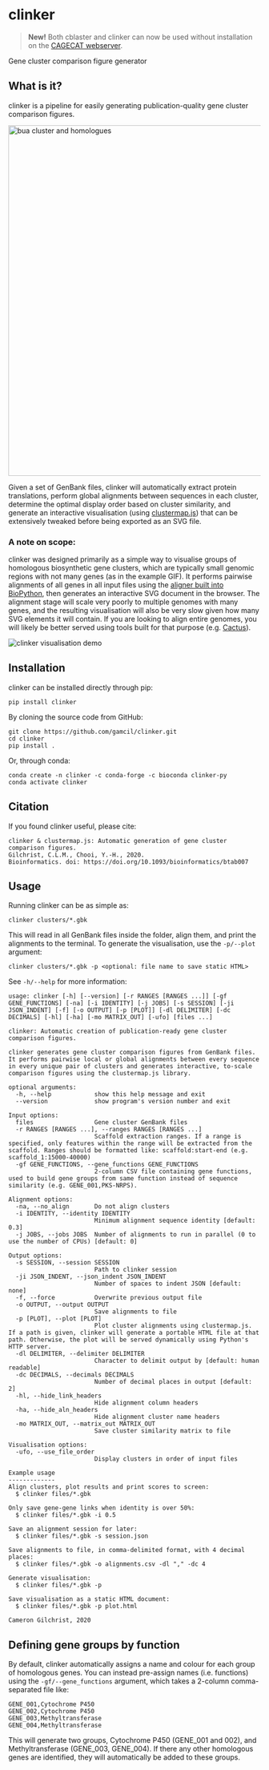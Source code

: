 # clinker

>**New!**
Both cblaster and clinker can now be used without installation on the [CAGECAT webserver](http://cagecat.bioinformatics.nl/).

Gene cluster comparison figure generator

## What is it?
clinker is a pipeline for easily generating publication-quality gene cluster
comparison figures.

<img src="images/figure.png" alt="bua cluster and homologues" width=700>

Given a set of GenBank files, clinker will automatically extract protein translations,
perform global alignments between sequences in each cluster, determine the
optimal display order based on cluster similarity, and generate an interactive
visualisation (using [clustermap.js](https://github.com/gamcil/clustermap.js))
that can be extensively tweaked before being exported as an SVG file.

### A note on scope:
clinker was designed primarily as a simple way to visualise groups of homologous
biosynthetic gene clusters, which are typically small genomic regions with not many genes
(as in the example GIF). It performs pairwise alignments of all genes in all input files using
the [aligner built into BioPython](https://biopython.org/docs/1.76/api/Bio.Align.html#Bio.Align.PairwiseAligner),
then generates an interactive SVG document in the browser.
The alignment stage will scale very poorly to multiple genomes with many genes, and the resulting
visualisation will also be very slow given how many SVG elements it will contain.
If you are looking to align entire genomes, you will likely be better served using 
tools built for that purpose (e.g. [Cactus](https://github.com/ComparativeGenomicsToolkit/cactus)).

![clinker visualisation demo](images/demo.gif)

## Installation
clinker can be installed directly through pip:

`pip install clinker`

By cloning the source code from GitHub:

```
git clone https://github.com/gamcil/clinker.git
cd clinker
pip install .
```

Or, through conda:

```
conda create -n clinker -c conda-forge -c bioconda clinker-py
conda activate clinker
```

## Citation
If you found clinker useful, please cite:
```
clinker & clustermap.js: Automatic generation of gene cluster comparison figures.
Gilchrist, C.L.M., Chooi, Y.-H., 2020.
Bioinformatics. doi: https://doi.org/10.1093/bioinformatics/btab007
```

## Usage
Running clinker can be as simple as:

`clinker clusters/*.gbk`

This will read in all GenBank files inside the folder, align them, and print
the alignments to the terminal. To generate the visualisation, use the `-p/--plot`
argument: 

`clinker clusters/*.gbk -p <optional: file name to save static HTML>`

See `-h/--help` for more information:

```
usage: clinker [-h] [--version] [-r RANGES [RANGES ...]] [-gf GENE_FUNCTIONS] [-na] [-i IDENTITY] [-j JOBS] [-s SESSION] [-ji JSON_INDENT] [-f] [-o OUTPUT] [-p [PLOT]] [-dl DELIMITER] [-dc DECIMALS] [-hl] [-ha] [-mo MATRIX_OUT] [-ufo] [files ...]

clinker: Automatic creation of publication-ready gene cluster comparison figures.

clinker generates gene cluster comparison figures from GenBank files. It performs pairwise local or global alignments between every sequence in every unique pair of clusters and generates interactive, to-scale comparison figures using the clustermap.js library.

optional arguments:
  -h, --help            show this help message and exit
  --version             show program's version number and exit

Input options:
  files                 Gene cluster GenBank files
  -r RANGES [RANGES ...], --ranges RANGES [RANGES ...]
                        Scaffold extraction ranges. If a range is specified, only features within the range will be extracted from the scaffold. Ranges should be formatted like: scaffold:start-end (e.g. scaffold_1:15000-40000)
  -gf GENE_FUNCTIONS, --gene_functions GENE_FUNCTIONS
                        2-column CSV file containing gene functions, used to build gene groups from same function instead of sequence similarity (e.g. GENE_001,PKS-NRPS).

Alignment options:
  -na, --no_align       Do not align clusters
  -i IDENTITY, --identity IDENTITY
                        Minimum alignment sequence identity [default: 0.3]
  -j JOBS, --jobs JOBS  Number of alignments to run in parallel (0 to use the number of CPUs) [default: 0]

Output options:
  -s SESSION, --session SESSION
                        Path to clinker session
  -ji JSON_INDENT, --json_indent JSON_INDENT
                        Number of spaces to indent JSON [default: none]
  -f, --force           Overwrite previous output file
  -o OUTPUT, --output OUTPUT
                        Save alignments to file
  -p [PLOT], --plot [PLOT]
                        Plot cluster alignments using clustermap.js. If a path is given, clinker will generate a portable HTML file at that path. Otherwise, the plot will be served dynamically using Python's HTTP server.
  -dl DELIMITER, --delimiter DELIMITER
                        Character to delimit output by [default: human readable]
  -dc DECIMALS, --decimals DECIMALS
                        Number of decimal places in output [default: 2]
  -hl, --hide_link_headers
                        Hide alignment column headers
  -ha, --hide_aln_headers
                        Hide alignment cluster name headers
  -mo MATRIX_OUT, --matrix_out MATRIX_OUT
                        Save cluster similarity matrix to file

Visualisation options:
  -ufo, --use_file_order
                        Display clusters in order of input files

Example usage
-------------
Align clusters, plot results and print scores to screen:
  $ clinker files/*.gbk

Only save gene-gene links when identity is over 50%:
  $ clinker files/*.gbk -i 0.5

Save an alignment session for later:
  $ clinker files/*.gbk -s session.json

Save alignments to file, in comma-delimited format, with 4 decimal places:
  $ clinker files/*.gbk -o alignments.csv -dl "," -dc 4

Generate visualisation:
  $ clinker files/*.gbk -p

Save visualisation as a static HTML document:
  $ clinker files/*.gbk -p plot.html

Cameron Gilchrist, 2020
```

## Defining gene groups by function

By default, clinker automatically assigns a name and colour for each group of homologous genes.
You can instead pre-assign names (i.e. functions) using the `-gf/--gene_functions` argument, which
takes a 2-column comma-separated file like:

```
GENE_001,Cytochrome P450 
GENE_002,Cytochrome P450 
GENE_003,Methyltransferase
GENE_004,Methyltransferase
```

This will generate two groups, Cytochrome P450 (GENE_001 and 002), and Methyltransferase (GENE_003, GENE_004).
If there any other homologous genes are identified, they will automatically be added to these groups.
